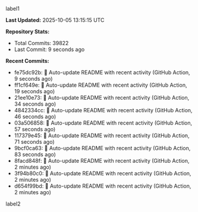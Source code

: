 
label1 
<!-- ACTIVITY_START -->
**Last Updated:** 2025-10-05 13:15:15 UTC

**Repository Stats:**
- Total Commits: 39822
- Last Commit: 9 seconds ago

**Recent Commits:**
- fe75dc92b: 🤖 Auto-update README with recent activity (GitHub Action, 9 seconds ago)
- ff1cf649e: 🤖 Auto-update README with recent activity (GitHub Action, 19 seconds ago)
- 21ee10e73: 🤖 Auto-update README with recent activity (GitHub Action, 34 seconds ago)
- 4842334cc: 🤖 Auto-update README with recent activity (GitHub Action, 46 seconds ago)
- 03a506858: 🤖 Auto-update README with recent activity (GitHub Action, 57 seconds ago)
- 117379e45: 🤖 Auto-update README with recent activity (GitHub Action, 71 seconds ago)
- 9bcf0ca63: 🤖 Auto-update README with recent activity (GitHub Action, 83 seconds ago)
- 8facd848f: 🤖 Auto-update README with recent activity (GitHub Action, 2 minutes ago)
- 3f94b80c0: 🤖 Auto-update README with recent activity (GitHub Action, 2 minutes ago)
- d654f99bd: 🤖 Auto-update README with recent activity (GitHub Action, 2 minutes ago)
<!-- ACTIVITY_END -->

label2
